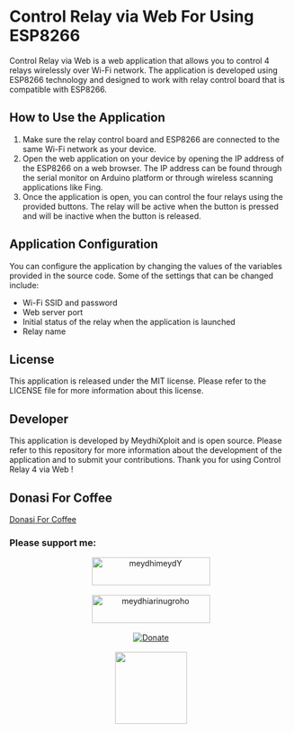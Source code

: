 # Control Relay via Web For Using ESP8266

Control Relay via Web is a web application that allows you to control 4 relays wirelessly over Wi-Fi network. The application is developed using ESP8266 technology and designed to work with relay control board that is compatible with ESP8266.

## How to Use the Application

1. Make sure the relay control board and ESP8266 are connected to the same Wi-Fi network as your device.
2. Open the web application on your device by opening the IP address of the ESP8266 on a web browser. The IP address can be found through the serial monitor on Arduino platform or through wireless scanning applications like Fing.
3. Once the application is open, you can control the four relays using the provided buttons. The relay will be active when the button is pressed and will be inactive when the button is released.

## Application Configuration

You can configure the application by changing the values of the variables provided in the source code. Some of the settings that can be changed include:

- Wi-Fi SSID and password
- Web server port
- Initial status of the relay when the application is launched
- Relay name

## License

This application is released under the MIT license. Please refer to the LICENSE file for more information about this license.

## Developer

This application is developed by MeydhiXploit and is open source. Please refer to this repository for more information about the development of the application and to submit your contributions. Thank you for using Control Relay 4 via Web !

## Donasi For Coffee
<a href="https://trakteer.id/meydhi ari nugroho/tip?open=true">Donasi For Coffee</a>
<h3 align="left">Please support me:</h3>
<div align="center">
  <a href="https://www.buymeacoffee.com/meydhimeydY" target="_blank">
    <img src="https://cdn.buymeacoffee.com/buttons/v2/default-yellow.png" height="50" width="210" alt="meydhimeydY">
  </a>
</div><br>

<div align="center">
  <a href="https://ko-fi.com/meydhiarinugroho" target="_blank">
    <img src="https://cdn.ko-fi.com/cdn/kofi3.png?v=3" height="50" width="210" alt="meydhiarinugroho">
  </a>
</div><br>

<div align="center">
  <a href="https://www.paypal.me/meydhi">
    <img src="https://img.shields.io/badge/paypal-MEYDHI-gold?style=for-the-badge&logo=PayPal" alt="Donate">
  </a>
</div><br>

<div align="center">
    <a href="https://trakteer.id/meydhi%20ari%20nugroho/tip?open=true" target="_blank">
      <img src="https://button.ibnux.net/trakteer/ibnux.png" width="128">
    </a>
</div>


